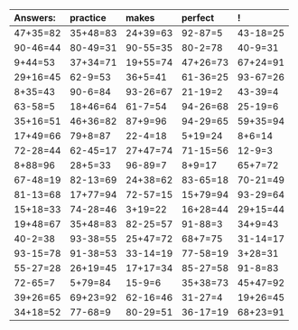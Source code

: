| Answers: | practice | makes | perfect | ! |
| :--- | :--- | :--- | :--- | :--- |
| 47+35=82 | 35+48=83 | 24+39=63 | 92-87=5 | 43-18=25 | 
| 90-46=44 | 80-49=31 | 90-55=35 | 80-2=78 | 40-9=31 | 
| 9+44=53 | 37+34=71 | 19+55=74 | 47+26=73 | 67+24=91 | 
| 29+16=45 | 62-9=53 | 36+5=41 | 61-36=25 | 93-67=26 | 
| 8+35=43 | 90-6=84 | 93-26=67 | 21-19=2 | 43-39=4 | 
| 63-58=5 | 18+46=64 | 61-7=54 | 94-26=68 | 25-19=6 | 
| 35+16=51 | 46+36=82 | 87+9=96 | 94-29=65 | 59+35=94 | 
| 17+49=66 | 79+8=87 | 22-4=18 | 5+19=24 | 8+6=14 | 
| 72-28=44 | 62-45=17 | 27+47=74 | 71-15=56 | 12-9=3 | 
| 8+88=96 | 28+5=33 | 96-89=7 | 8+9=17 | 65+7=72 | 
| 67-48=19 | 82-13=69 | 24+38=62 | 83-65=18 | 70-21=49 | 
| 81-13=68 | 17+77=94 | 72-57=15 | 15+79=94 | 93-29=64 | 
| 15+18=33 | 74-28=46 | 3+19=22 | 16+28=44 | 29+15=44 | 
| 19+48=67 | 35+48=83 | 82-25=57 | 91-88=3 | 34+9=43 | 
| 40-2=38 | 93-38=55 | 25+47=72 | 68+7=75 | 31-14=17 | 
| 93-15=78 | 91-38=53 | 33-14=19 | 77-58=19 | 3+28=31 | 
| 55-27=28 | 26+19=45 | 17+17=34 | 85-27=58 | 91-8=83 | 
| 72-65=7 | 5+79=84 | 15-9=6 | 35+38=73 | 45+47=92 | 
| 39+26=65 | 69+23=92 | 62-16=46 | 31-27=4 | 19+26=45 | 
| 34+18=52 | 77-68=9 | 80-29=51 | 36-17=19 | 68+23=91 | 
